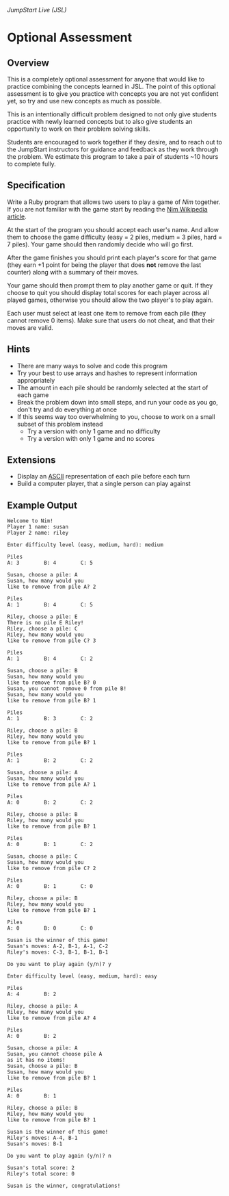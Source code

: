 _JumpStart Live (JSL)_

# Optional Assessment

## Overview
This is a completely optional assessment for anyone that would like to practice combining the concepts learned in JSL. The point of this optional assessment is to give you practice with concepts you are not yet confident yet, so try and use new concepts as much as possible.

This is an intentionally difficult problem designed to not only give students practice with newly learned concepts but to also give students an opportunity to work on their problem solving skills.

Students are encouraged to work together if they desire, and to reach out to the JumpStart instructors for guidance and feedback as they work through the problem. We estimate this program to take a pair of students ~10 hours to complete fully.

## Specification
Write a Ruby program that allows two users to play a game of _Nim_ together. If you are not familiar with the game start by reading the [Nim Wikipedia article](https://en.wikipedia.org/wiki/Nim).

At the start of the program you should accept each user's name. And allow them to choose the game difficulty (easy = 2 piles, medium = 3 piles, hard = 7 piles). Your game should then randomly decide who will go first.

After the game finishes you should print each player's score for that game (they earn +1 point for being the player that does __not__ remove the last counter) along with a summary of their moves.

Your game should then prompt them to play another game or quit. If they choose to quit you should display total scores for each player across all played games, otherwise you should allow the two player's to play again.

Each user must select at least one item to remove from each pile (they cannot remove 0 items). Make sure that users do not cheat, and that their moves are valid.

## Hints
* There are many ways to solve and code this program
* Try your best to use arrays and hashes to represent information appropriately
* The amount in each pile should be randomly selected at the start of each game
* Break the problem down into small steps, and run your code as you go, don't try and do everything at once
* If this seems way too overwhelming to you, choose to work on a small subset of this problem instead
  * Try a version with only 1 game and no difficulty
  * Try a version with only 1 game and no scores

## Extensions
* Display an [ASCII](https://en.wikipedia.org/wiki/ASCII_art) representation of each pile before each turn
* Build a computer player, that a single person can play against

## Example Output

```
Welcome to Nim!
Player 1 name: susan
Player 2 name: riley

Enter difficulty level (easy, medium, hard): medium

Piles
A: 3		B: 4		C: 5

Susan, choose a pile: A
Susan, how many would you
like to remove from pile A? 2

Piles
A: 1		B: 4		C: 5

Riley, choose a pile: E
There is no pile E Riley!
Riley, choose a pile: C
Riley, how many would you
like to remove from pile C? 3

Piles
A: 1		B: 4		C: 2

Susan, choose a pile: B
Susan, how many would you
like to remove from pile B? 0
Susan, you cannot remove 0 from pile B!
Susan, how many would you
like to remove from pile B? 1

Piles
A: 1		B: 3		C: 2

Riley, choose a pile: B
Riley, how many would you
like to remove from pile B? 1

Piles
A: 1		B: 2		C: 2

Susan, choose a pile: A
Susan, how many would you
like to remove from pile A? 1

Piles
A: 0		B: 2		C: 2

Riley, choose a pile: B
Riley, how many would you
like to remove from pile B? 1

Piles
A: 0		B: 1		C: 2

Susan, choose a pile: C
Susan, how many would you
like to remove from pile C? 2

Piles
A: 0		B: 1		C: 0

Riley, choose a pile: B
Riley, how many would you
like to remove from pile B? 1

Piles
A: 0		B: 0		C: 0

Susan is the winner of this game!
Susan's moves: A-2, B-1, A-1, C-2
Riley's moves: C-3, B-1, B-1, B-1

Do you want to play again (y/n)? y

Enter difficulty level (easy, medium, hard): easy

Piles
A: 4		B: 2

Riley, choose a pile: A
Riley, how many would you
like to remove from pile A? 4

Piles
A: 0		B: 2

Susan, choose a pile: A
Susan, you cannot choose pile A
as it has no items!
Susan, choose a pile: B
Susan, how many would you
like to remove from pile B? 1

Piles
A: 0		B: 1

Riley, choose a pile: B
Riley, how many would you
like to remove from pile B? 1

Susan is the winner of this game!
Riley's moves: A-4, B-1
Susan's moves: B-1

Do you want to play again (y/n)? n

Susan's total score: 2
Riley's total score: 0

Susan is the winner, congratulations!
```
